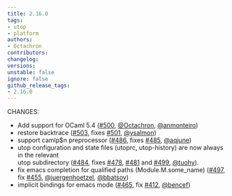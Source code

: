 ```yaml
---
title: 2.16.0
tags:
- utop
- platform
authors:
- Octachron
contributors:
changelog:
versions:
unstable: false
ignore: false
github_release_tags:
- 2.16.0
---
```


<p>CHANGES:</p>
<ul>
<li>Add support for OCaml 5.4 (<a href="https://github.com/ocaml-community/utop/pull/500" class="issue-link js-issue-link" data-error-text="Failed to load title" data-id="3136959107" data-permission-text="Title is private" data-url="https://github.com/ocaml-community/utop/issues/500" data-hovercard-type="pull_request" data-hovercard-url="/ocaml-community/utop/pull/500/hovercard">#500</a>, <a href="https://github.com/Octachron" class="user-mention notranslate" data-hovercard-type="user" data-hovercard-url="/users/Octachron/hovercard" data-octo-click="hovercard-link-click" data-octo-dimensions="link_type:self">@Octachron</a>, <a href="https://github.com/anmonteiro" class="user-mention notranslate" data-hovercard-type="user" data-hovercard-url="/users/anmonteiro/hovercard" data-octo-click="hovercard-link-click" data-octo-dimensions="link_type:self">@anmonteiro</a>)</li>
<li>restore backtrace (<a href="https://github.com/ocaml-community/utop/pull/503" class="issue-link js-issue-link" data-error-text="Failed to load title" data-id="3162228522" data-permission-text="Title is private" data-url="https://github.com/ocaml-community/utop/issues/503" data-hovercard-type="pull_request" data-hovercard-url="/ocaml-community/utop/pull/503/hovercard">#503</a>, fixes <a href="https://github.com/ocaml-community/utop/issues/501" class="issue-link js-issue-link" data-error-text="Failed to load title" data-id="3141617703" data-permission-text="Title is private" data-url="https://github.com/ocaml-community/utop/issues/501" data-hovercard-type="issue" data-hovercard-url="/ocaml-community/utop/issues/501/hovercard">#501</a>, <a href="https://github.com/ysalmon" class="user-mention notranslate" data-hovercard-type="user" data-hovercard-url="/users/ysalmon/hovercard" data-octo-click="hovercard-link-click" data-octo-dimensions="link_type:self">@ysalmon</a>)</li>
<li>support camlp$n preprocessor (<a href="https://github.com/ocaml-community/utop/pull/486" class="issue-link js-issue-link" data-error-text="Failed to load title" data-id="2257906873" data-permission-text="Title is private" data-url="https://github.com/ocaml-community/utop/issues/486" data-hovercard-type="pull_request" data-hovercard-url="/ocaml-community/utop/pull/486/hovercard">#486</a>, fixes <a href="https://github.com/ocaml-community/utop/issues/485" class="issue-link js-issue-link" data-error-text="Failed to load title" data-id="2223600987" data-permission-text="Title is private" data-url="https://github.com/ocaml-community/utop/issues/485" data-hovercard-type="issue" data-hovercard-url="/ocaml-community/utop/issues/485/hovercard">#485</a>, <a href="https://github.com/aqjune" class="user-mention notranslate" data-hovercard-type="user" data-hovercard-url="/users/aqjune/hovercard" data-octo-click="hovercard-link-click" data-octo-dimensions="link_type:self">@aqjune</a>)</li>
<li>utop configuration and state files (utoprc, utop-history) are now always in the relevant<br>
utop subdirectory (<a href="https://github.com/ocaml-community/utop/pull/484" class="issue-link js-issue-link" data-error-text="Failed to load title" data-id="2222315888" data-permission-text="Title is private" data-url="https://github.com/ocaml-community/utop/issues/484" data-hovercard-type="pull_request" data-hovercard-url="/ocaml-community/utop/pull/484/hovercard">#484</a>, fixes <a href="https://github.com/ocaml-community/utop/issues/478" class="issue-link js-issue-link" data-error-text="Failed to load title" data-id="2110228079" data-permission-text="Title is private" data-url="https://github.com/ocaml-community/utop/issues/478" data-hovercard-type="issue" data-hovercard-url="/ocaml-community/utop/issues/478/hovercard">#478</a>, <a href="https://github.com/ocaml-community/utop/issues/481" class="issue-link js-issue-link" data-error-text="Failed to load title" data-id="2168269873" data-permission-text="Title is private" data-url="https://github.com/ocaml-community/utop/issues/481" data-hovercard-type="issue" data-hovercard-url="/ocaml-community/utop/issues/481/hovercard">#481</a> and <a href="https://github.com/ocaml-community/utop/issues/499" class="issue-link js-issue-link" data-error-text="Failed to load title" data-id="3110012043" data-permission-text="Title is private" data-url="https://github.com/ocaml-community/utop/issues/499" data-hovercard-type="issue" data-hovercard-url="/ocaml-community/utop/issues/499/hovercard">#499</a>, <a href="https://github.com/tuohy" class="user-mention notranslate" data-hovercard-type="user" data-hovercard-url="/users/tuohy/hovercard" data-octo-click="hovercard-link-click" data-octo-dimensions="link_type:self">@tuohy</a>).</li>
<li>fix emacs completion for qualified paths (Module.M.some_name) (<a href="https://github.com/ocaml-community/utop/pull/497" class="issue-link js-issue-link" data-error-text="Failed to load title" data-id="2807589047" data-permission-text="Title is private" data-url="https://github.com/ocaml-community/utop/issues/497" data-hovercard-type="pull_request" data-hovercard-url="/ocaml-community/utop/pull/497/hovercard">#497</a>, fix <a href="https://github.com/ocaml-community/utop/issues/455" class="issue-link js-issue-link" data-error-text="Failed to load title" data-id="1847982871" data-permission-text="Title is private" data-url="https://github.com/ocaml-community/utop/issues/455" data-hovercard-type="issue" data-hovercard-url="/ocaml-community/utop/issues/455/hovercard">#455</a>, <a href="https://github.com/juergenhoetzel" class="user-mention notranslate" data-hovercard-type="user" data-hovercard-url="/users/juergenhoetzel/hovercard" data-octo-click="hovercard-link-click" data-octo-dimensions="link_type:self">@juergenhoetzel</a>, <a href="https://github.com/bbatsov" class="user-mention notranslate" data-hovercard-type="user" data-hovercard-url="/users/bbatsov/hovercard" data-octo-click="hovercard-link-click" data-octo-dimensions="link_type:self">@bbatsov</a>)</li>
<li>implicit bindings for emacs mode (<a href="https://github.com/ocaml-community/utop/pull/465" class="issue-link js-issue-link" data-error-text="Failed to load title" data-id="1927953281" data-permission-text="Title is private" data-url="https://github.com/ocaml-community/utop/issues/465" data-hovercard-type="pull_request" data-hovercard-url="/ocaml-community/utop/pull/465/hovercard">#465</a>, fix <a href="https://github.com/ocaml-community/utop/issues/412" class="issue-link js-issue-link" data-error-text="Failed to load title" data-id="1554529655" data-permission-text="Title is private" data-url="https://github.com/ocaml-community/utop/issues/412" data-hovercard-type="issue" data-hovercard-url="/ocaml-community/utop/issues/412/hovercard">#412</a>, <a href="https://github.com/bencef" class="user-mention notranslate" data-hovercard-type="user" data-hovercard-url="/users/bencef/hovercard" data-octo-click="hovercard-link-click" data-octo-dimensions="link_type:self">@bencef</a>)</li>
</ul>
